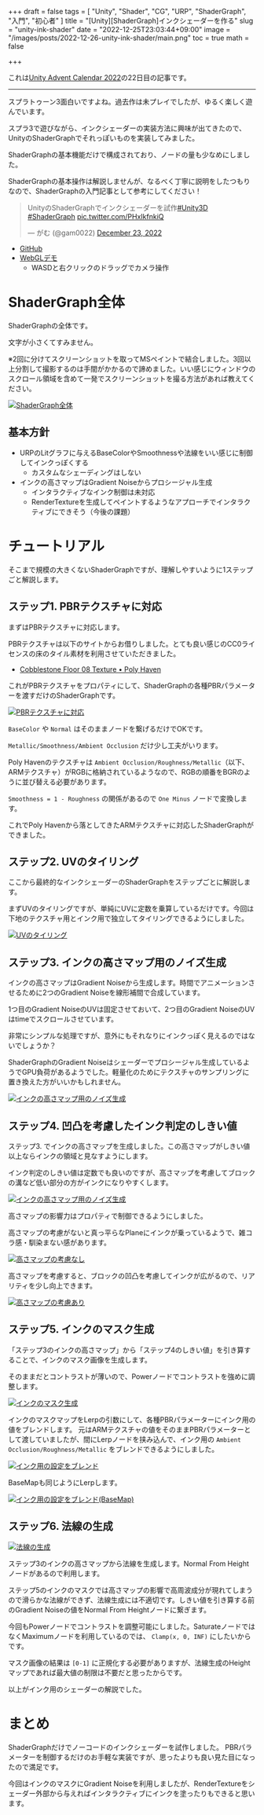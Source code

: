 +++
draft = false
tags = [
    "Unity", "Shader", "CG", "URP", "ShaderGraph", "入門", "初心者"
]
title = "[Unity][ShaderGraph]インクシェーダーを作る"
slug = "unity-ink-shader"
date = "2022-12-25T23:03:44+09:00"
image = "/images/posts/2022-12-26-unity-ink-shader/main.png"
toc = true
math = false

+++

これは[Unity Advent Calendar 2022](https://qiita.com/advent-calendar/2022/unity)の22日目の記事です。

---

スプラトゥーン3面白いですよね。過去作は未プレイでしたが、ゆるく楽しく遊んでいます。

スプラ3で遊びながら、インクシェーダーの実装方法に興味が出てきたので、UnityのShaderGraphでそれっぽいものを実装してみました。

ShaderGraphの基本機能だけで構成されており、ノードの量も少なめにしました。

ShaderGraphの基本操作は解説しませんが、なるべく丁寧に説明をしたつもりなので、ShaderGraphの入門記事として参考にしてください！

<blockquote class="twitter-tweet"><p lang="ja" dir="ltr">UnityのShaderGraphでインクシェーダーを試作<a href="https://twitter.com/hashtag/Unity3D?src=hash&amp;ref_src=twsrc%5Etfw">#Unity3D</a> <a href="https://twitter.com/hashtag/ShaderGraph?src=hash&amp;ref_src=twsrc%5Etfw">#ShaderGraph</a> <a href="https://t.co/PHxIkfnkiQ">pic.twitter.com/PHxIkfnkiQ</a></p>&mdash; がむ (@gam0022) <a href="https://twitter.com/gam0022/status/1606141695724204032?ref_src=twsrc%5Etfw">December 23, 2022</a></blockquote> <script async src="https://platform.twitter.com/widgets.js" charset="utf-8"></script>

- [GitHub](https://github.com/gam0022/ShaderPlaygroundURP/tree/main/Assets/ShaderPlaygroundURP/InkShader)
- [WebGLデモ](https://gam0022.net/ShaderPlaygroundURP/)
    - WASDと右クリックのドラッグでカメラ操作

<!--more-->

# ShaderGraph全体

ShaderGraphの全体です。

文字が小さくてすみません。

※2回に分けてスクリーンショットを取ってMSペイントで結合しました。3回以上分割して撮影するのは手間がかかるので諦めました。いい感じにウィンドウのスクロール領域を含めて一発でスクリーンショットを撮る方法があれば教えてください。

[![ShaderGraph全体](/images/posts/2022-12-26-unity-ink-shader/shader-graph-all.png)](/images/posts/2022-12-26-unity-ink-shader/shader-graph-all.png)

## 基本方針

- URPのLitグラフに与えるBaseColorやSmoothnessや法線をいい感じに制御してインクっぽくする
    - カスタムなシェーディングはしない
- インクの高さマップはGradient Noiseからプロシージャル生成
    - インタラクティブなインク制御は未対応
    - RenderTextureを生成してペイントするようなアプローチでインタラクティブにできそう（今後の課題）

# チュートリアル

そこまで規模の大きくないShaderGraphですが、理解しやすいように1ステップごと解説します。

## ステップ1. PBRテクスチャに対応

まずはPBRテクスチャに対応します。

PBRテクスチャは以下のサイトからお借りしました。とても良い感じのCC0ライセンスの床のタイル素材を利用させていただきました。

- [Cobblestone Floor 08 Texture • Poly Haven](https://polyhaven.com/a/cobblestone_floor_08)

これがPBRテクスチャをプロパティにして、ShaderGraphの各種PBRパラメーターを渡すだけのShaderGraphです。

[![PBRテクスチャに対応](/images/posts/2022-12-26-unity-ink-shader/1-armtex.png)](/images/posts/2022-12-26-unity-ink-shader/1-armtex.png)

`BaseColor` や `Normal` はそのままノードを繋げるだけでOKです。

`Metallic/Smoothness/Ambient Occlusion` だけ少し工夫がいります。

Poly Havenのテクスチャは `Ambient Occlusion/Roughness/Metallic`（以下、ARMテクスチャ）がRGBに格納されているようなので、RGBの順番をBGRのように並び替える必要があります。

`Smoothness = 1 - Roughness` の関係があるので `One Minus` ノードで変換します。

これでPoly Havenから落としてきたARMテクスチャに対応したShaderGraphができました。

## ステップ2. UVのタイリング

ここから最終的なインクシェーダーのShaderGraphをステップごとに解説します。

まずUVのタイリングですが、単純にUVに定数を乗算しているだけです。今回は下地のテクスチャ用とインク用で独立してタイリングできるようにしました。

[![UVのタイリング](/images/posts/2022-12-26-unity-ink-shader/2-uv.png)](/images/posts/2022-12-26-unity-ink-shader/2-uv.png)

## ステップ3. インクの高さマップ用のノイズ生成

インクの高さマップはGradient Noiseから生成します。時間でアニメーションさせるために2つのGradient Noiseを線形補間で合成しています。

1つ目のGradient NoiseのUVは固定させておいて、2つ目のGradient NoiseのUVはtimeでスクロールさせています。

非常にシンプルな処理ですが、意外にもそれなりにインクっぽく見えるのではないでしょうか？

ShaderGraphのGradient Noiseはシェーダーでプロシージャル生成しているようでGPU負荷があるようでした。軽量化のためにテクスチャのサンプリングに置き換えた方がいいかもしれません。

[![インクの高さマップ用のノイズ生成](/images/posts/2022-12-26-unity-ink-shader/3-noise.png)](/images/posts/2022-12-26-unity-ink-shader/3-noise.png)

## ステップ4. 凹凸を考慮したインク判定のしきい値

ステップ3. でインクの高さマップを生成しました。この高さマップがしきい値以上ならインクの領域と見なすようにします。

インク判定のしきい値は定数でも良いのですが、高さマップを考慮してブロックの溝など低い部分の方がインクになりやすくします。

[![インクの高さマップ用のノイズ生成](/images/posts/2022-12-26-unity-ink-shader/4-threshold.png)](/images/posts/2022-12-26-unity-ink-shader/4-threshold.png)

高さマップの影響力はプロパティで制御できるようにしました。

高さマップの考慮がないと真っ平らなPlaneにインクが乗っているようで、雑コラ感・馴染まない感があります。

[![高さマップの考慮なし](/images/posts/2022-12-26-unity-ink-shader/height-intensity-off.png)](/images/posts/2022-12-26-unity-ink-shader/height-intensity-off.png)

高さマップを考慮すると、ブロックの凹凸を考慮してインクが広がるので、リアリティを少し向上できます。

[![高さマップの考慮あり](/images/posts/2022-12-26-unity-ink-shader/height-intensity-on.png)](/images/posts/2022-12-26-unity-ink-shader/height-intensity-on.png)

## ステップ5. インクのマスク生成

「ステップ3のインクの高さマップ」から「ステップ4のしきい値」を引き算することで、インクのマスク画像を生成します。

そのままだとコントラストが薄いので、Powerノードでコントラストを強めに調整します。

[![インクのマスク生成](/images/posts/2022-12-26-unity-ink-shader/5-1-ink-mask.png)](/images/posts/2022-12-26-unity-ink-shader/5-1-ink-mask.png)

インクのマスクマップをLerpの引数にして、各種PBRパラメーターにインク用の値をブレンドします。
元はARMテクスチャの値をそのままPBRパラメーターとして渡していましたが、間にLerpノードを挟み込んで、インク用の `Ambient Occlusion/Roughness/Metallic` をブレンドできるようにしました。

[![インク用の設定をブレンド](/images/posts/2022-12-26-unity-ink-shader/5-2-ink-mask.png)](/images/posts/2022-12-26-unity-ink-shader/5-2-ink-mask.png)

BaseMapも同じようにLerpします。

[![インク用の設定をブレンド(BaseMap)](/images/posts/2022-12-26-unity-ink-shader/5-3-ink-mask.png)](/images/posts/2022-12-26-unity-ink-shader/5-3-ink-mask.png)

## ステップ6. 法線の生成

[![法線の生成](/images/posts/2022-12-26-unity-ink-shader/6-normal.png)](/images/posts/2022-12-26-unity-ink-shader/6-normal.png)

ステップ3のインクの高さマップから法線を生成します。Normal From Heightノードがあるので利用します。

ステップ5のインクのマスクでは高さマップの影響で高周波成分が現れてしまうので滑らかな法線ができず、法線生成には不適切です。しきい値を引き算する前のGradient Noiseの値をNormal From Heightノードに繋ぎます。

今回もPowerノードでコントラストを調整可能にしました。SaturateノードではなくMaximumノードを利用しているのでは、 `Clamp(x, 0, INF)` にしたいからです。

マスク画像の結果は `[0-1]` に正規化する必要がありますが、法線生成のHeightマップであれば最大値の制限は不要だと思ったからです。

以上がインク用のシェーダーの解説でした。

# まとめ

ShaderGraphだけでノーコードのインクシェーダーを試作しました。
PBRパラメーターを制御するだけのお手軽な実装ですが、思ったよりも良い見た目になったので満足です。

今回はインクのマスクにGradient Noiseを利用しましたが、RenderTextureをシェーダー外部から与えればインタラクティブにインクを塗ったりもできると思います。